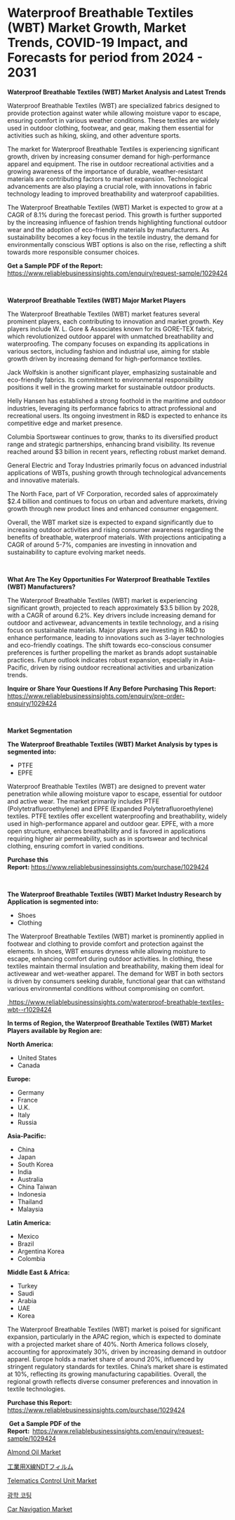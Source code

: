 <p><h1>Waterproof Breathable Textiles (WBT) Market Growth, Market Trends, COVID-19 Impact, and Forecasts for period from 2024 - 2031</h1></p><p><strong>Waterproof Breathable Textiles (WBT) Market Analysis and Latest Trends</strong></p>
<p><p>Waterproof Breathable Textiles (WBT) are specialized fabrics designed to provide protection against water while allowing moisture vapor to escape, ensuring comfort in various weather conditions. These textiles are widely used in outdoor clothing, footwear, and gear, making them essential for activities such as hiking, skiing, and other adventure sports.</p><p>The market for Waterproof Breathable Textiles is experiencing significant growth, driven by increasing consumer demand for high-performance apparel and equipment. The rise in outdoor recreational activities and a growing awareness of the importance of durable, weather-resistant materials are contributing factors to market expansion. Technological advancements are also playing a crucial role, with innovations in fabric technology leading to improved breathability and waterproof capabilities.</p><p>The Waterproof Breathable Textiles (WBT) Market is expected to grow at a CAGR of 8.1% during the forecast period. This growth is further supported by the increasing influence of fashion trends highlighting functional outdoor wear and the adoption of eco-friendly materials by manufacturers. As sustainability becomes a key focus in the textile industry, the demand for environmentally conscious WBT options is also on the rise, reflecting a shift towards more responsible consumer choices.</p></p>
<p><strong>Get a Sample PDF of the Report:&nbsp;</strong> <a href="https://www.reliablebusinessinsights.com/enquiry/request-sample/1029424">https://www.reliablebusinessinsights.com/enquiry/request-sample/1029424</a></p>
<p>&nbsp;</p>
<p><strong>Waterproof Breathable Textiles (WBT) Major Market Players</strong></p>
<p><p>The Waterproof Breathable Textiles (WBT) market features several prominent players, each contributing to innovation and market growth. Key players include W. L. Gore & Associates known for its GORE-TEX fabric, which revolutionized outdoor apparel with unmatched breathability and waterproofing. The company focuses on expanding its applications in various sectors, including fashion and industrial use, aiming for stable growth driven by increasing demand for high-performance textiles.</p><p>Jack Wolfskin is another significant player, emphasizing sustainable and eco-friendly fabrics. Its commitment to environmental responsibility positions it well in the growing market for sustainable outdoor products.</p><p>Helly Hansen has established a strong foothold in the maritime and outdoor industries, leveraging its performance fabrics to attract professional and recreational users. Its ongoing investment in R&D is expected to enhance its competitive edge and market presence.</p><p>Columbia Sportswear continues to grow, thanks to its diversified product range and strategic partnerships, enhancing brand visibility. Its revenue reached around $3 billion in recent years, reflecting robust market demand.</p><p>General Electric and Toray Industries primarily focus on advanced industrial applications of WBTs, pushing growth through technological advancements and innovative materials.</p><p>The North Face, part of VF Corporation, recorded sales of approximately $2.4 billion and continues to focus on urban and adventure markets, driving growth through new product lines and enhanced consumer engagement.</p><p>Overall, the WBT market size is expected to expand significantly due to increasing outdoor activities and rising consumer awareness regarding the benefits of breathable, waterproof materials. With projections anticipating a CAGR of around 5-7%, companies are investing in innovation and sustainability to capture evolving market needs.</p></p>
<p>&nbsp;</p>
<p><strong>What Are The Key Opportunities For Waterproof Breathable Textiles (WBT) Manufacturers?</strong></p>
<p><p>The Waterproof Breathable Textiles (WBT) market is experiencing significant growth, projected to reach approximately $3.5 billion by 2028, with a CAGR of around 6.2%. Key drivers include increasing demand for outdoor and activewear, advancements in textile technology, and a rising focus on sustainable materials. Major players are investing in R&D to enhance performance, leading to innovations such as 3-layer technologies and eco-friendly coatings. The shift towards eco-conscious consumer preferences is further propelling the market as brands adopt sustainable practices. Future outlook indicates robust expansion, especially in Asia-Pacific, driven by rising outdoor recreational activities and urbanization trends.</p></p>
<p><strong>Inquire or Share Your Questions If Any Before Purchasing This Report:</strong> <a href="https://www.reliablebusinessinsights.com/enquiry/pre-order-enquiry/1029424">https://www.reliablebusinessinsights.com/enquiry/pre-order-enquiry/1029424</a></p>
<p>&nbsp;</p>
<p><strong>Market Segmentation</strong></p>
<p><strong>The Waterproof Breathable Textiles (WBT) Market Analysis by types is segmented into:</strong></p>
<p><ul><li>PTFE</li><li>EPFE</li></ul></p>
<p><p>Waterproof Breathable Textiles (WBT) are designed to prevent water penetration while allowing moisture vapor to escape, essential for outdoor and active wear. The market primarily includes PTFE (Polytetrafluoroethylene) and EPFE (Expanded Polytetrafluoroethylene) textiles. PTFE textiles offer excellent waterproofing and breathability, widely used in high-performance apparel and outdoor gear. EPFE, with a more open structure, enhances breathability and is favored in applications requiring higher air permeability, such as in sportswear and technical clothing, ensuring comfort in varied conditions.</p></p>
<p><strong>Purchase this Report:&nbsp;</strong><a href="https://www.reliablebusinessinsights.com/purchase/1029424">https://www.reliablebusinessinsights.com/purchase/1029424</a></p>
<p>&nbsp;</p>
<p><strong>The Waterproof Breathable Textiles (WBT) Market Industry Research by Application is segmented into:</strong></p>
<p><ul><li>Shoes</li><li>Clothing</li></ul></p>
<p><p>The Waterproof Breathable Textiles (WBT) market is prominently applied in footwear and clothing to provide comfort and protection against the elements. In shoes, WBT ensures dryness while allowing moisture to escape, enhancing comfort during outdoor activities. In clothing, these textiles maintain thermal insulation and breathability, making them ideal for activewear and wet-weather apparel. The demand for WBT in both sectors is driven by consumers seeking durable, functional gear that can withstand various environmental conditions without compromising on comfort.</p></p>
<p><a href="https://www.reliablebusinessinsights.com/waterproof-breathable-textiles-wbt--r1029424">&nbsp;https://www.reliablebusinessinsights.com/waterproof-breathable-textiles-wbt--r1029424</a></p>
<p><strong>In terms of Region, the Waterproof Breathable Textiles (WBT) Market Players available by Region are:</strong></p>
<p>
    <p> <strong> North America: </strong>
        <ul>
            <li>United States</li>
            <li>Canada</li>
        </ul>
        </p> 
    <p> <strong> Europe: </strong>
        <ul>
            <li>Germany</li>
            <li>France</li>
            <li>U.K.</li>
            <li>Italy</li>
            <li>Russia</li>
        </ul>
        </p> 
    <p> <strong> Asia-Pacific: </strong>
        <ul>
            <li>China</li>
            <li>Japan</li>
            <li>South Korea</li>
            <li>India</li>
            <li>Australia</li>
            <li>China Taiwan</li>
            <li>Indonesia</li>
            <li>Thailand</li>
            <li>Malaysia</li>
        </ul>
        </p> 
    <p> <strong> Latin America: </strong>
        <ul>
            <li>Mexico</li>
            <li>Brazil</li>
            <li>Argentina Korea</li>
            <li>Colombia</li>
        </ul>
        </p> 
    <p> <strong> Middle East & Africa: </strong>
        <ul>
            <li>Turkey</li>
            <li>Saudi</li>
            <li>Arabia</li>
            <li>UAE</li>
            <li>Korea</li>
        </ul>
    </p>
    </p>
<p><p>The Waterproof Breathable Textiles (WBT) market is poised for significant expansion, particularly in the APAC region, which is expected to dominate with a projected market share of 40%. North America follows closely, accounting for approximately 30%, driven by increasing demand in outdoor apparel. Europe holds a market share of around 20%, influenced by stringent regulatory standards for textiles. China’s market share is estimated at 10%, reflecting its growing manufacturing capabilities. Overall, the regional growth reflects diverse consumer preferences and innovation in textile technologies.</p></p>
<p><strong>Purchase this Report: </strong><a href="https://www.reliablebusinessinsights.com/purchase/1029424">https://www.reliablebusinessinsights.com/purchase/1029424</a></p>
<p>&nbsp;<strong>Get a Sample PDF of the Report:&nbsp;&nbsp;</strong><a href="https://www.reliablebusinessinsights.com/enquiry/request-sample/1029424">https://www.reliablebusinessinsights.com/enquiry/request-sample/1029424</a></p>
<p><strong></strong></p>
<p><p><a href="https://medium.com/@karolenchen/the-almond-oil-market-industry-provides-a-comprehensive-and-current-analysis-of-the-sector-5f1a14a94744">Almond Oil Market</a></p><p><a href="https://medium.com/@alenaieme/industrial-x-ray-ndt-film-market-%E3%81%AE%E3%82%B0%E3%83%AD%E3%83%BC%E3%83%90%E3%83%AB%E5%B8%82%E5%A0%B4%E6%A6%82%E8%A6%81%E3%81%AF-%E4%B8%96%E7%95%8C%E3%81%8A%E3%82%88%E3%81%B3%E4%B8%BB%E8%A6%81%E5%B8%82%E5%A0%B4%E3%81%AB%E3%81%8A%E3%81%91%E3%82%8B%E6%A5%AD%E7%95%8C%E3%81%AB%E5%BD%B1%E9%9F%BF%E3%82%92%E4%B8%8E%E3%81%88%E3%82%8B%E4%B8%BB%E8%A6%81%E3%81%AA%E3%83%88%E3%83%AC%E3%83%B3%E3%83%89%E3%81%AB%E3%81%A4%E3%81%84%E3%81%A6-%E7%8B%AC%E8%87%AA%E3%81%AE%E8%A6%96%E7%82%B9%E3%82%92%E6%8F%90%E4%BE%9B%E3%81%97%E3%81%BE%E3%81%99-deb22ba6cf3a">工業用X線NDTフィルム</a></p><p><a href="https://github.com/alesiasc0na/Market-Research-Report-List-1/blob/main/telematics-control-unit-market.md">Telematics Control Unit Market</a></p><p><a href="https://medium.com/@nikki.bettison/2024%EB%85%84%EB%B6%80%ED%84%B0-2031%EB%85%84%EA%B9%8C%EC%A7%80-14-5-%EC%9D%98-%EC%97%B0%ED%8F%89%EA%B7%A0-%EC%84%B1%EC%9E%A5%EB%A5%A0-cagr-%EB%A1%9C-%ED%99%95%EC%9E%A5%EB%90%98%EB%8A%94-%EA%B4%91%ED%95%99-%EC%BD%94%ED%8C%85-%EC%8B%9C%EC%9E%A5-%EA%B7%9C%EB%AA%A8%EC%97%90-%EB%8C%80%ED%95%9C-%ED%86%B5%EC%B0%B0%EB%A0%A5-848112d7d441">광학 코팅</a></p><p><a href="https://medium.com/@sam.gray5456/the-car-navigation-market-has-experienced-impressive-growth-in-recent-years-expanding-its-market-31d6e7d5a8ea">Car Navigation Market</a></p></p>
